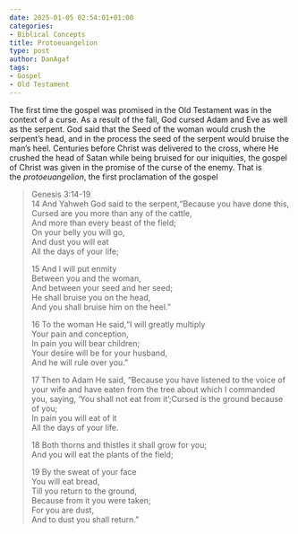 ```yaml
---
date: 2025-01-05 02:54:01+01:00
categories:
- Biblical Concepts
title: Protoeuangelion
type: post
author: DanAgaf
tags:
- Gospel
- Old Testament
---
```



The first time the gospel was promised in the Old Testament was in the context of a curse. As a result of the fall, God cursed Adam and Eve as well as the serpent. God said that the Seed of the woman would crush the serpent’s head, and in the process the seed of the serpent would bruise the man’s heel. Centuries before Christ was delivered to the cross, where He crushed the head of Satan while being bruised for our iniquities, the gospel of Christ was given in the promise of the curse of the enemy. That is the *protoeuangelion*, the first proclamation of the gospel





> Genesis 3:14-19  
> 14 And Yahweh God said to the serpent,“Because you have done this,  
> Cursed are you more than any of the cattle,  
> And more than every beast of the field;  
> On your belly you will go,  
> And dust you will eat  
> All the days of your life;  
>   
> 15 And I will put enmity  
> Between you and the woman,  
> And between your seed and her seed;  
> He shall bruise you on the head,  
> And you shall bruise him on the heel.”  
>   
> 16 To the woman He said,“I will greatly multiply  
> Your pain and conception,  
> In pain you will bear children;  
> Your desire will be for your husband,  
> And he will rule over you.”  
>   
> 17 Then to Adam He said, “Because you have listened to the voice of your wife and have eaten from the tree about which I commanded you, saying, ‘You shall not eat from it’;Cursed is the ground because of you;  
> In pain you will eat of it  
> All the days of your life.  
>   
> 18 Both thorns and thistles it shall grow for you;  
> And you will eat the plants of the field;  
>   
> 19 By the sweat of your face  
> You will eat bread,  
> Till you return to the ground,  
> Because from it you were taken;  
> For you are dust,  
> And to dust you shall return.”


